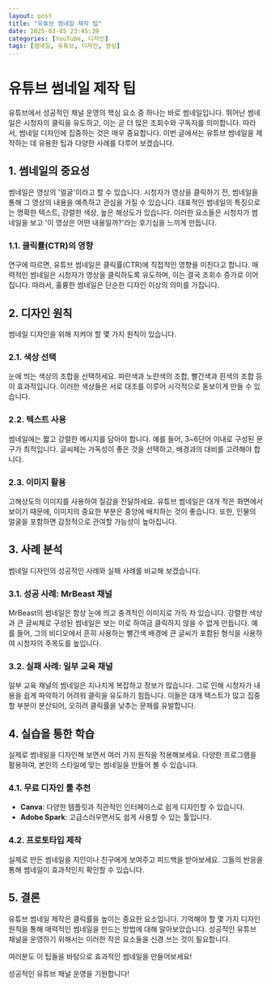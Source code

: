```yaml
---
layout: post
title: "유튜브 썸네일 제작 팁"
date: 2025-03-05 23:45:39
categories: [YouTube, 디자인]
tags: [썸네일, 유튜브, 디자인, 영상]
---
```


# 유튜브 썸네일 제작 팁

유튜브에서 성공적인 채널 운영의 핵심 요소 중 하나는 바로 썸네일입니다. 뛰어난 썸네일은 시청자의 클릭을 유도하고, 이는 곧 더 많은 조회수와 구독자를 의미합니다. 따라서, 썸네일 디자인에 집중하는 것은 매우 중요합니다. 이번 글에서는 유튜브 썸네일을 제작하는 데 유용한 팁과 다양한 사례를 다루어 보겠습니다.

## 1. 썸네일의 중요성

썸네일은 영상의 '얼굴'이라고 할 수 있습니다. 시청자가 영상을 클릭하기 전, 썸네일을 통해 그 영상의 내용을 예측하고 관심을 가질 수 있습니다. 대표적인 썸네일의 특징으로는 명확한 텍스트, 강렬한 색상, 높은 해상도가 있습니다. 이러한 요소들은 시청자가 썸네일을 보고 '이 영상은 어떤 내용일까?'라는 호기심을 느끼게 만듭니다.

### 1.1. 클릭률(CTR)의 영향

연구에 따르면, 유튜브 썸네일은 클릭률(CTR)에 직접적인 영향을 미친다고 합니다. 매력적인 썸네일은 시청자가 영상을 클릭하도록 유도하며, 이는 결국 조회수 증가로 이어집니다. 따라서, 훌륭한 썸네일은 단순한 디자인 이상의 의미를 가집니다.

## 2. 디자인 원칙

썸네일 디자인을 위해 지켜야 할 몇 가지 원칙이 있습니다.

### 2.1. 색상 선택

눈에 띄는 색상의 조합을 선택하세요. 파란색과 노란색의 조합, 빨간색과 흰색의 조합 등이 효과적입니다. 이러한 색상들은 서로 대조를 이루어 시각적으로 돋보이게 만들 수 있습니다.

### 2.2. 텍스트 사용

썸네일에는 짧고 강렬한 메시지를 담아야 합니다. 예를 들어, 3~6단어 이내로 구성된 문구가 최적입니다. 글씨체는 가독성이 좋은 것을 선택하고, 배경과의 대비를 고려해야 합니다. 

### 2.3. 이미지 활용

고해상도의 이미지를 사용하여 질감을 전달하세요. 유튜브 썸네일은 대개 작은 화면에서 보이기 때문에, 이미지의 중요한 부분은 중앙에 배치하는 것이 좋습니다. 또한, 인물의 얼굴을 포함하면 감정적으로 관여할 가능성이 높아집니다.

## 3. 사례 분석

썸네일 디자인의 성공적인 사례와 실패 사례를 비교해 보겠습니다.

### 3.1. 성공 사례: **MrBeast** 채널

MrBeast의 썸네일은 항상 눈에 띄고 충격적인 이미지로 가득 차 있습니다. 강렬한 색상과 큰 글씨체로 구성된 썸네일은 보는 이로 하여금 클릭하지 않을 수 없게 만듭니다. 예를 들어, 그의 비디오에서 흔히 사용하는 빨간색 배경에 큰 글씨가 포함된 형식을 사용하여 시청자의 주목도를 높입니다.

### 3.2. 실패 사례: **일부 교육 채널**

일부 교육 채널의 썸네일은 지나치게 복잡하고 정보가 많습니다. 그로 인해 시청자가 내용을 쉽게 파악하기 어려워 클릭을 유도하기 힘듭니다. 이들은 대개 텍스트가 많고 집중할 부분이 분산되어, 오히려 클릭률을 낮추는 문제를 유발합니다.

## 4. 실습을 통한 학습

실제로 썸네일을 디자인해 보면서 여러 가지 원칙을 적용해보세요. 다양한 프로그램을 활용하여, 본인의 스타일에 맞는 썸네일을 만들어 볼 수 있습니다.

### 4.1. 무료 디자인 툴 추천
- **Canva**: 다양한 템플릿과 직관적인 인터페이스로 쉽게 디자인할 수 있습니다.
- **Adobe Spark**: 고급스러우면서도 쉽게 사용할 수 있는 툴입니다.

### 4.2. 프로토타입 제작
실제로 만든 썸네일을 지인이나 친구에게 보여주고 피드백을 받아보세요. 그들의 반응을 통해 썸네일이 효과적인지 확인할 수 있습니다. 

## 5. 결론

유튜브 썸네일 제작은 클릭률을 높이는 중요한 요소입니다. 기억해야 할 몇 가지 디자인 원칙을 통해 매력적인 썸네일을 만드는 방법에 대해 알아보았습니다. 성공적인 유튜브 채널을 운영하기 위해서는 이러한 작은 요소들을 신경 쓰는 것이 필요합니다. 

여러분도 이 팁들을 바탕으로 효과적인 썸네일을 만들어보세요! 

성공적인 유튜브 채널 운영을 기원합니다!